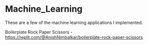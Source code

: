# Machine_Learning
These are a few of the machine learning applications I implemented.

Boilerplate Rock Paper Scissors - https://replit.com/@AnishNimbalkar/boilerplate-rock-paper-scissors

